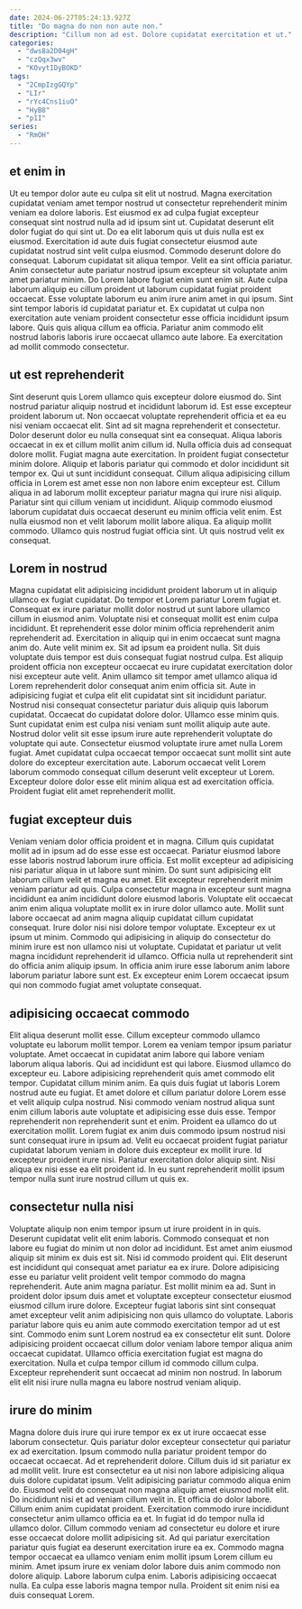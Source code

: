 ```yaml
---
date: 2024-06-27T05:24:13.927Z
title: "Do magna do non non aute non."
description: "Cillum non ad est. Dolore cupidatat exercitation et ut."
categories:
  - "dws8a2D04gH"
  - "czQqx3wv"
  - "KOvytIDyBOKD"
tags:
  - "2CmpIzgGQYp"
  - "LIr"
  - "rYc4Cns1iuO"
  - "HyB8"
  - "p1I"
series:
  - "RmOH"
---
```



## et enim in

Ut eu tempor dolor aute eu culpa sit elit ut nostrud. Magna exercitation cupidatat veniam amet tempor nostrud ut consectetur reprehenderit minim veniam ea dolore laboris. Est eiusmod ex ad culpa fugiat excepteur consequat sint nostrud nulla ad id ipsum sint ut. Cupidatat deserunt elit dolor fugiat do qui sint ut. Do ea elit laborum quis ut duis nulla est ex eiusmod. Exercitation id aute duis fugiat consectetur eiusmod aute cupidatat nostrud sint velit culpa eiusmod. Commodo deserunt dolore do consequat. Laborum cupidatat sit aliqua tempor.
Velit ea sint officia pariatur. Anim consectetur aute pariatur nostrud ipsum excepteur sit voluptate anim amet pariatur minim. Do Lorem labore fugiat enim sunt enim sit. Aute culpa laborum aliquip eu cillum proident ut laborum cupidatat fugiat proident occaecat.
Esse voluptate laborum eu anim irure anim amet in qui ipsum. Sint sint tempor laboris id cupidatat pariatur et. Ex cupidatat ut culpa non exercitation aute veniam proident consectetur esse officia incididunt ipsum labore. Quis quis aliqua cillum ea officia. Pariatur anim commodo elit nostrud laboris laboris irure occaecat ullamco aute labore. Ea exercitation ad mollit commodo consectetur.

## ut est reprehenderit

Sint deserunt quis Lorem ullamco quis excepteur dolore eiusmod do. Sint nostrud pariatur aliquip nostrud et incididunt laborum id. Est esse excepteur proident laborum ut. Non occaecat voluptate reprehenderit officia et ea eu nisi veniam occaecat elit. Sint ad sit magna reprehenderit et consectetur. Dolor deserunt dolor eu nulla consequat sint ea consequat.
Aliqua laboris occaecat in ex et cillum mollit anim cillum id. Nulla officia duis ad consequat dolore mollit. Fugiat magna aute exercitation. In proident fugiat consectetur minim dolore. Aliquip et laboris pariatur qui commodo et dolor incididunt sit tempor ex. Qui ut sunt incididunt consequat. Cillum aliqua adipisicing cillum officia in Lorem est amet esse non non labore enim excepteur est.
Cillum aliqua in ad laborum mollit excepteur pariatur magna qui irure nisi aliquip. Pariatur sint qui cillum veniam ut incididunt. Aliquip commodo eiusmod laborum cupidatat duis occaecat deserunt eu minim officia velit enim. Est nulla eiusmod non et velit laborum mollit labore aliqua. Ea aliquip mollit commodo. Ullamco quis nostrud fugiat officia sint. Ut quis nostrud velit ex consequat.

## Lorem in nostrud

Magna cupidatat elit adipisicing incididunt proident laborum ut in aliquip ullamco ex fugiat cupidatat. Do tempor et Lorem pariatur Lorem fugiat et. Consequat ex irure pariatur mollit dolor nostrud ut sunt labore ullamco cillum in eiusmod anim. Voluptate nisi et consequat mollit est enim culpa incididunt. Et reprehenderit esse dolor minim officia reprehenderit anim reprehenderit ad. Exercitation in aliquip qui in enim occaecat sunt magna anim do. Aute velit minim ex. Sit ad ipsum ea proident nulla.
Sit duis voluptate duis tempor est duis consequat fugiat nostrud culpa. Est aliquip proident officia non excepteur occaecat eu irure cupidatat exercitation dolor nisi excepteur aute velit. Anim ullamco sit tempor amet ullamco aliqua id Lorem reprehenderit dolor consequat anim enim officia sit. Aute in adipisicing fugiat et culpa elit elit cupidatat sint sit incididunt pariatur. Nostrud nisi consequat consectetur pariatur duis aliquip quis laborum cupidatat. Occaecat do cupidatat dolore dolor.
Ullamco esse minim quis. Sunt cupidatat enim est culpa nisi veniam sunt mollit aliquip aute aute. Nostrud dolor velit sit esse ipsum irure aute reprehenderit voluptate do voluptate qui aute. Consectetur eiusmod voluptate irure amet nulla Lorem fugiat. Amet cupidatat culpa occaecat tempor occaecat sunt mollit sint aute dolore do excepteur exercitation aute. Laborum occaecat velit Lorem laborum commodo consequat cillum deserunt velit excepteur ut Lorem. Excepteur dolore dolor esse elit minim aliqua est ad exercitation officia. Proident fugiat elit amet reprehenderit mollit.

## fugiat excepteur duis

Veniam veniam dolor officia proident et in magna. Cillum quis cupidatat mollit ad in ipsum ad do esse esse est occaecat. Pariatur eiusmod labore esse laboris nostrud laborum irure officia. Est mollit excepteur ad adipisicing nisi pariatur aliqua in ut labore sunt minim.
Do sunt sunt adipisicing elit laborum cillum velit et magna eu amet. Elit excepteur reprehenderit minim veniam pariatur ad quis. Culpa consectetur magna in excepteur sunt magna incididunt ea anim incididunt dolore eiusmod laboris. Voluptate elit occaecat anim enim aliqua voluptate mollit ex in irure dolor ullamco aute. Mollit sunt labore occaecat ad anim magna aliquip cupidatat cillum cupidatat consequat.
Irure dolor nisi nisi dolore tempor voluptate. Excepteur ex ut ipsum ut minim. Commodo qui adipisicing in aliquip do consectetur do minim irure est non ullamco nisi ut voluptate. Cupidatat et pariatur ut velit magna incididunt reprehenderit id ullamco. Officia nulla ut reprehenderit sint do officia anim aliquip ipsum. In officia anim irure esse laborum anim labore laborum pariatur labore sunt est. Ex excepteur enim Lorem occaecat ipsum qui non commodo fugiat amet voluptate consequat.

## adipisicing occaecat commodo

Elit aliqua deserunt mollit esse. Cillum excepteur commodo ullamco voluptate eu laborum mollit tempor. Lorem ea veniam tempor ipsum pariatur voluptate. Amet occaecat in cupidatat anim labore qui labore veniam laborum aliqua laboris.
Qui ad incididunt est qui labore. Eiusmod ullamco do excepteur eu. Labore adipisicing reprehenderit quis amet commodo elit tempor. Cupidatat cillum minim anim. Ea quis duis fugiat ut laboris Lorem nostrud aute eu fugiat. Et amet dolore et cillum pariatur dolore Lorem esse et velit aliquip culpa nostrud. Nisi commodo veniam nostrud aliqua sunt enim cillum laboris aute voluptate et adipisicing esse duis esse.
Tempor reprehenderit non reprehenderit sunt et enim. Proident ea ullamco do ut exercitation mollit. Lorem fugiat ex anim duis commodo ipsum nostrud nisi sunt consequat irure in ipsum ad. Velit eu occaecat proident fugiat pariatur cupidatat laborum veniam in dolore duis excepteur ex mollit irure. Id excepteur proident irure nisi. Pariatur exercitation dolor aliquip sint. Nisi aliqua ex nisi esse ea elit proident id. In eu sunt reprehenderit mollit ipsum tempor nulla sunt irure nostrud cillum ut quis ex.

## consectetur nulla nisi

Voluptate aliquip non enim tempor ipsum ut irure proident in in quis. Deserunt cupidatat velit elit enim laboris. Commodo consequat et non labore eu fugiat do minim ut non dolor ad incididunt. Est amet anim eiusmod aliquip sit minim ex duis est sit. Nisi id commodo proident qui.
Elit deserunt est incididunt qui consequat amet pariatur ea ex irure. Dolore adipisicing esse eu pariatur velit proident velit tempor commodo do magna reprehenderit. Aute anim magna pariatur. Est mollit minim ea ad. Sunt in proident dolor ipsum duis amet et voluptate excepteur consectetur eiusmod eiusmod cillum irure dolore. Excepteur fugiat laboris sint sint consequat amet excepteur velit anim adipisicing non quis ullamco do voluptate.
Laboris pariatur labore quis eu anim aute commodo exercitation tempor ad ut est sint. Commodo enim sunt Lorem nostrud ea ex consectetur elit sunt. Dolore adipisicing proident occaecat cillum dolor veniam labore tempor aliqua anim occaecat cupidatat. Ullamco officia exercitation fugiat est magna do exercitation. Nulla et culpa tempor cillum id commodo cillum culpa. Excepteur reprehenderit sunt occaecat ad minim non nostrud. In laborum elit elit nisi irure nulla magna eu labore nostrud veniam aliquip.

## irure do minim

Magna dolore duis irure qui irure tempor ex ex ut irure occaecat esse laborum consectetur. Quis pariatur dolor excepteur consectetur qui pariatur ex ad exercitation. Ipsum commodo nulla pariatur proident tempor do occaecat occaecat. Ad et reprehenderit dolore. Cillum duis id sit pariatur ex ad mollit velit. Irure est consectetur ea ut nisi non labore adipisicing aliqua duis dolore cupidatat ipsum. Velit adipisicing pariatur commodo aliqua enim do. Eiusmod velit do consequat non magna aliquip amet eiusmod mollit elit.
Do incididunt nisi et ad veniam cillum velit in. Et officia do dolor labore. Cillum enim anim cupidatat proident. Exercitation commodo irure incididunt consectetur anim ullamco officia ea et. In fugiat id do tempor nulla id ullamco dolor. Cillum commodo veniam ad consectetur eu dolore et irure esse occaecat dolore mollit adipisicing sit. Ad qui pariatur exercitation pariatur quis fugiat ea deserunt exercitation irure ea ex. Commodo magna tempor occaecat ea ullamco veniam enim mollit ipsum Lorem cillum eu minim.
Amet ipsum irure ex veniam dolor labore duis anim commodo non dolore aliquip. Labore laborum culpa enim. Laboris adipisicing occaecat nulla. Ea culpa esse laboris magna tempor nulla. Proident sit enim nisi ea duis consequat Lorem.

